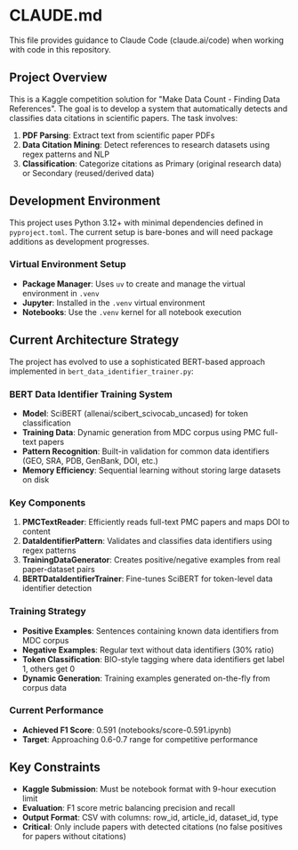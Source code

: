 # CLAUDE.md

This file provides guidance to Claude Code (claude.ai/code) when working with code in this repository.

## Project Overview

This is a Kaggle competition solution for "Make Data Count - Finding Data References". The goal is to develop a system that automatically detects and classifies data citations in scientific papers. The task involves:

1. **PDF Parsing**: Extract text from scientific paper PDFs
2. **Data Citation Mining**: Detect references to research datasets using regex patterns and NLP
3. **Classification**: Categorize citations as Primary (original research data) or Secondary (reused/derived data)

## Development Environment

This project uses Python 3.12+ with minimal dependencies defined in `pyproject.toml`. The current setup is bare-bones and will need package additions as development progresses.

### Virtual Environment Setup
- **Package Manager**: Uses `uv` to create and manage the virtual environment in `.venv`
- **Jupyter**: Installed in the `.venv` virtual environment
- **Notebooks**: Use the `.venv` kernel for all notebook execution

## Current Architecture Strategy

The project has evolved to use a sophisticated BERT-based approach implemented in `bert_data_identifier_trainer.py`:

### BERT Data Identifier Training System
- **Model**: SciBERT (allenai/scibert_scivocab_uncased) for token classification
- **Training Data**: Dynamic generation from MDC corpus using PMC full-text papers
- **Pattern Recognition**: Built-in validation for common data identifiers (GEO, SRA, PDB, GenBank, DOI, etc.)
- **Memory Efficiency**: Sequential learning without storing large datasets on disk

### Key Components
1. **PMCTextReader**: Efficiently reads full-text PMC papers and maps DOI to content
2. **DataIdentifierPattern**: Validates and classifies data identifiers using regex patterns
3. **TrainingDataGenerator**: Creates positive/negative examples from real paper-dataset pairs
4. **BERTDataIdentifierTrainer**: Fine-tunes SciBERT for token-level data identifier detection

### Training Strategy
- **Positive Examples**: Sentences containing known data identifiers from MDC corpus
- **Negative Examples**: Regular text without data identifiers (30% ratio)
- **Token Classification**: BIO-style tagging where data identifiers get label 1, others get 0
- **Dynamic Generation**: Training examples generated on-the-fly from corpus data

### Current Performance
- **Achieved F1 Score**: 0.591 (notebooks/score-0.591.ipynb)
- **Target**: Approaching 0.6-0.7 range for competitive performance

## Key Constraints

- **Kaggle Submission**: Must be notebook format with 9-hour execution limit
- **Evaluation**: F1 score metric balancing precision and recall
- **Output Format**: CSV with columns: row_id, article_id, dataset_id, type
- **Critical**: Only include papers with detected citations (no false positives for papers without citations)

